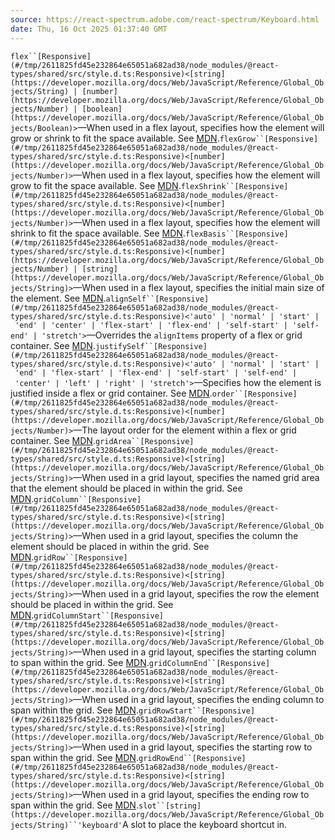 ```yaml
---
source: https://react-spectrum.adobe.com/react-spectrum/Keyboard.html
date: Thu, 16 Oct 2025 01:37:40 GMT
---
```


`flex``[Responsive](#/tmp/2611825fd45e232864e65051a682ad38/node_modules/@react-types/shared/src/style.d.ts:Responsive)<[string](https://developer.mozilla.org/docs/Web/JavaScript/Reference/Global_Objects/String) | [number](https://developer.mozilla.org/docs/Web/JavaScript/Reference/Global_Objects/Number) | [boolean](https://developer.mozilla.org/docs/Web/JavaScript/Reference/Global_Objects/Boolean)>`—When used in a flex layout, specifies how the element will grow or shrink to fit the space available. See [MDN](https://developer.mozilla.org/en-US/docs/Web/CSS/flex).`flexGrow``[Responsive](#/tmp/2611825fd45e232864e65051a682ad38/node_modules/@react-types/shared/src/style.d.ts:Responsive)<[number](https://developer.mozilla.org/docs/Web/JavaScript/Reference/Global_Objects/Number)>`—When used in a flex layout, specifies how the element will grow to fit the space available. See [MDN](https://developer.mozilla.org/en-US/docs/Web/CSS/flex-grow).`flexShrink``[Responsive](#/tmp/2611825fd45e232864e65051a682ad38/node_modules/@react-types/shared/src/style.d.ts:Responsive)<[number](https://developer.mozilla.org/docs/Web/JavaScript/Reference/Global_Objects/Number)>`—When used in a flex layout, specifies how the element will shrink to fit the space available. See [MDN](https://developer.mozilla.org/en-US/docs/Web/CSS/flex-shrink).`flexBasis``[Responsive](#/tmp/2611825fd45e232864e65051a682ad38/node_modules/@react-types/shared/src/style.d.ts:Responsive)<[number](https://developer.mozilla.org/docs/Web/JavaScript/Reference/Global_Objects/Number) | [string](https://developer.mozilla.org/docs/Web/JavaScript/Reference/Global_Objects/String)>`—When used in a flex layout, specifies the initial main size of the element. See [MDN](https://developer.mozilla.org/en-US/docs/Web/CSS/flex-basis).`alignSelf``[Responsive](#/tmp/2611825fd45e232864e65051a682ad38/node_modules/@react-types/shared/src/style.d.ts:Responsive)<'auto' | 'normal' | 'start' | 'end' | 'center' | 'flex-start' | 'flex-end' | 'self-start' | 'self-end' | 'stretch'>`—Overrides the `alignItems` property of a flex or grid container. See [MDN](https://developer.mozilla.org/en-US/docs/Web/CSS/align-self).`justifySelf``[Responsive](#/tmp/2611825fd45e232864e65051a682ad38/node_modules/@react-types/shared/src/style.d.ts:Responsive)<'auto' | 'normal' | 'start' | 'end' | 'flex-start' | 'flex-end' | 'self-start' | 'self-end' | 'center' | 'left' | 'right' | 'stretch'>`—Specifies how the element is justified inside a flex or grid container. See [MDN](https://developer.mozilla.org/en-US/docs/Web/CSS/justify-self).`order``[Responsive](#/tmp/2611825fd45e232864e65051a682ad38/node_modules/@react-types/shared/src/style.d.ts:Responsive)<[number](https://developer.mozilla.org/docs/Web/JavaScript/Reference/Global_Objects/Number)>`—The layout order for the element within a flex or grid container. See [MDN](https://developer.mozilla.org/en-US/docs/Web/CSS/order).`gridArea``[Responsive](#/tmp/2611825fd45e232864e65051a682ad38/node_modules/@react-types/shared/src/style.d.ts:Responsive)<[string](https://developer.mozilla.org/docs/Web/JavaScript/Reference/Global_Objects/String)>`—When used in a grid layout, specifies the named grid area that the element should be placed in within the grid. See [MDN](https://developer.mozilla.org/en-US/docs/Web/CSS/grid-area).`gridColumn``[Responsive](#/tmp/2611825fd45e232864e65051a682ad38/node_modules/@react-types/shared/src/style.d.ts:Responsive)<[string](https://developer.mozilla.org/docs/Web/JavaScript/Reference/Global_Objects/String)>`—When used in a grid layout, specifies the column the element should be placed in within the grid. See [MDN](https://developer.mozilla.org/en-US/docs/Web/CSS/grid-column).`gridRow``[Responsive](#/tmp/2611825fd45e232864e65051a682ad38/node_modules/@react-types/shared/src/style.d.ts:Responsive)<[string](https://developer.mozilla.org/docs/Web/JavaScript/Reference/Global_Objects/String)>`—When used in a grid layout, specifies the row the element should be placed in within the grid. See [MDN](https://developer.mozilla.org/en-US/docs/Web/CSS/grid-row).`gridColumnStart``[Responsive](#/tmp/2611825fd45e232864e65051a682ad38/node_modules/@react-types/shared/src/style.d.ts:Responsive)<[string](https://developer.mozilla.org/docs/Web/JavaScript/Reference/Global_Objects/String)>`—When used in a grid layout, specifies the starting column to span within the grid. See [MDN](https://developer.mozilla.org/en-US/docs/Web/CSS/grid-column-start).`gridColumnEnd``[Responsive](#/tmp/2611825fd45e232864e65051a682ad38/node_modules/@react-types/shared/src/style.d.ts:Responsive)<[string](https://developer.mozilla.org/docs/Web/JavaScript/Reference/Global_Objects/String)>`—When used in a grid layout, specifies the ending column to span within the grid. See [MDN](https://developer.mozilla.org/en-US/docs/Web/CSS/grid-column-end).`gridRowStart``[Responsive](#/tmp/2611825fd45e232864e65051a682ad38/node_modules/@react-types/shared/src/style.d.ts:Responsive)<[string](https://developer.mozilla.org/docs/Web/JavaScript/Reference/Global_Objects/String)>`—When used in a grid layout, specifies the starting row to span within the grid. See [MDN](https://developer.mozilla.org/en-US/docs/Web/CSS/grid-row-start).`gridRowEnd``[Responsive](#/tmp/2611825fd45e232864e65051a682ad38/node_modules/@react-types/shared/src/style.d.ts:Responsive)<[string](https://developer.mozilla.org/docs/Web/JavaScript/Reference/Global_Objects/String)>`—When used in a grid layout, specifies the ending row to span within the grid. See [MDN](https://developer.mozilla.org/en-US/docs/Web/CSS/grid-row-end).`slot``[string](https://developer.mozilla.org/docs/Web/JavaScript/Reference/Global_Objects/String)``'keyboard'`A slot to place the keyboard shortcut in.
